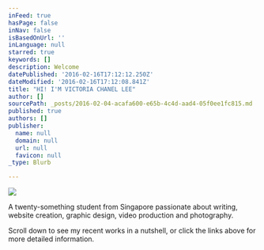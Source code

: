 ```yaml
---
inFeed: true
hasPage: false
inNav: false
isBasedOnUrl: ''
inLanguage: null
starred: true
keywords: []
description: Welcome
datePublished: '2016-02-16T17:12:12.250Z'
dateModified: '2016-02-16T17:12:08.841Z'
title: "HI! I'M VICTORIA CHANEL LEE"
author: []
sourcePath: _posts/2016-02-04-acafa600-e65b-4c4d-aad4-05f0ee1fc815.md
published: true
authors: []
publisher:
  name: null
  domain: null
  url: null
  favicon: null
_type: Blurb

---
```

![](https://s3-us-west-2.amazonaws.com/the-grid-img/p/7b2ae3cc51e7261748f4f79eafeef277816caa0d.jpg)

A twenty-something student from Singapore passionate about writing, website creation, graphic design, video production and photography.

Scroll down to see my recent works in a nutshell, or click the links above for more detailed information.